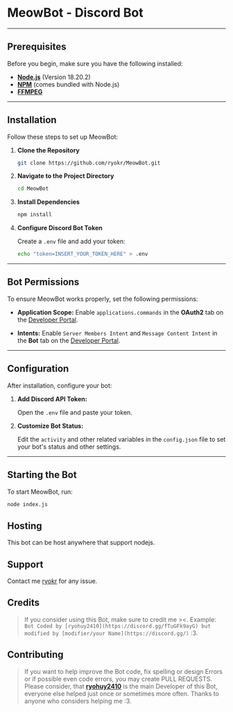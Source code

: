 # MeowBot - Discord Bot

---

## Prerequisites

Before you begin, make sure you have the following installed:

- **[Node.js](https://nodejs.org/en/)** (Version 18.20.2)
- **[NPM](https://www.npmjs.com/)** (comes bundled with Node.js)
- **[FFMPEG](https://www.ffmpeg.org/)**

---

## Installation

Follow these steps to set up MeowBot:

1. **Clone the Repository**

    ```bash
    git clone https://github.com/ryokr/MeowBot.git
    ```

2. **Navigate to the Project Directory**

    ```bash
    cd MeowBot
    ```

3. **Install Dependencies**

    ```bash
    npm install
    ```

4. **Configure Discord Bot Token**

    Create a `.env` file and add your token:

    ```bash
    echo "token=INSERT_YOUR_TOKEN_HERE" > .env
    ```

---

## Bot Permissions

To ensure MeowBot works properly, set the following permissions:

- **Application Scope:** Enable `applications.commands` in the **OAuth2** tab on the [Developer Portal](https://discord.com/developers/applications/).

- **Intents:** Enable `Server Members Intent` and `Message Content Intent` in the **Bot** tab on the [Developer Portal](https://discord.com/developers/applications/).

---

## Configuration

After installation, configure your bot:

1. **Add Discord API Token:**

    Open the `.env` file and paste your token.

2. **Customize Bot Status:**

    Edit the `activity` and other related variables in the `config.json` file to set your bot's status and other settings.

---

## Starting the Bot

To start MeowBot, run:

```bash
node index.js
```

## Hosting

This bot can be host anywhere that support nodejs.

## Support

Contact me [ryokr](https://discord.gg/fTuGFk9ayG) for any issue.

## Credits

> If you consider using this Bot, make sure to credit me ><.
> Example: `Bot Coded by [ryohuy2410](https://discord.gg/fTuGFk9ayG) but modified by [modifier/your Name](https://discord.gg/)` :3.

## Contributing

> If you want to help improve the Bot code, fix spelling or design Errors or if possible even code errors, you may create PULL REQUESTS.
> Please consider, that [**ryohuy2410**](https://github.com/ryokr) is the main Developer of this Bot, everyone else helped just once or sometimes more often.
> Thanks to anyone who considers helping me :3.